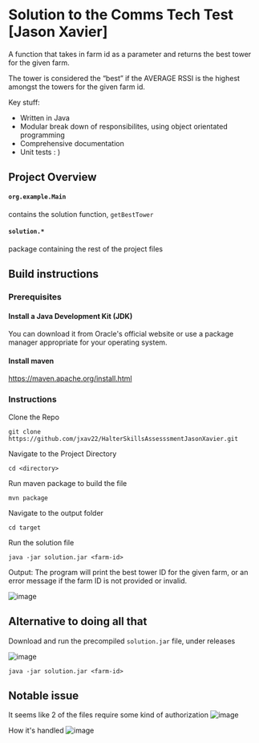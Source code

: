 # Solution to the Comms Tech Test [Jason Xavier]
A function that takes in farm id as a parameter and returns the best tower for the given farm. 

The tower is considered the “best” if the AVERAGE RSSI is the highest amongst the towers for the given farm id.

Key stuff:
- Written in Java
- Modular break down of responsibilites, using object orientated programming
- Comprehensive documentation
- Unit tests : )

## Project Overview
#### `org.example.Main`
contains the solution function, `getBestTower`

#### `solution.*`
package containing the rest of the project files

## Build instructions

### Prerequisites
#### Install a Java Development Kit (JDK)

You can download it from Oracle's official website or use a package manager appropriate for your operating system.

#### Install maven

https://maven.apache.org/install.html

### Instructions
Clone the Repo
```
git clone https://github.com/jxav22/HalterSkillsAssesssmentJasonXavier.git
```
Navigate to the Project Directory
```
cd <directory>
```
Run maven package to build the file
```
mvn package
```
Navigate to the output folder
```
cd target
```
Run the solution file

```
java -jar solution.jar <farm-id>
```

Output: The program will print the best tower ID for the given farm, or an error message if the farm ID is not provided or invalid.

![image](https://github.com/jxav22/HalterSkillsAssesssmentJasonXavier/assets/94942712/d8578632-dfac-46f0-ae81-3824ecc37528)

## Alternative to doing all that

Download and run the precompiled `solution.jar` file, under releases

![image](https://github.com/jxav22/HalterSkillsAssesssmentJasonXavier/assets/94942712/73b0c597-ca97-4c51-abe2-cc02777b142e)

```
java -jar solution.jar <farm-id>
```

## Notable issue

It seems like 2 of the files require some kind of authorization
![image](https://github.com/jxav22/HalterSkillsAssesssmentJasonXavier/assets/94942712/adde6a31-d63e-4c45-b259-3b1eb01cee59)

How it's handled
![image](https://github.com/jxav22/HalterSkillsAssesssmentJasonXavier/assets/94942712/b5896591-e14f-40d7-a6ee-32b8f5d94b7e)




